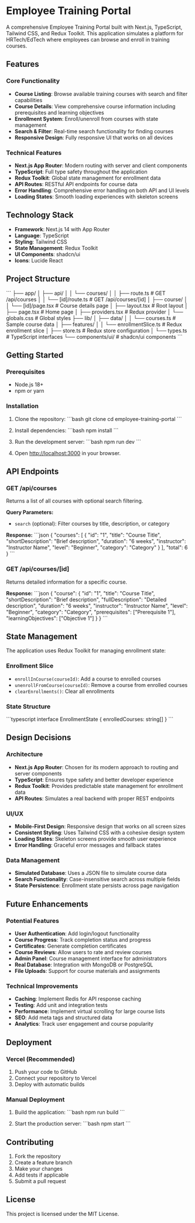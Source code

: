 # Employee Training Portal

A comprehensive Employee Training Portal built with Next.js, TypeScript, Tailwind CSS, and Redux Toolkit. This application simulates a platform for HRTech/EdTech where employees can browse and enroll in training courses.

## Features

### Core Functionality
- **Course Listing**: Browse available training courses with search and filter capabilities
- **Course Details**: View comprehensive course information including prerequisites and learning objectives
- **Enrollment System**: Enroll/unenroll from courses with state management
- **Search & Filter**: Real-time search functionality for finding courses
- **Responsive Design**: Fully responsive UI that works on all devices

### Technical Features
- **Next.js App Router**: Modern routing with server and client components
- **TypeScript**: Full type safety throughout the application
- **Redux Toolkit**: Global state management for enrollment data
- **API Routes**: RESTful API endpoints for course data
- **Error Handling**: Comprehensive error handling on both API and UI levels
- **Loading States**: Smooth loading experiences with skeleton screens

## Technology Stack

- **Framework**: Next.js 14 with App Router
- **Language**: TypeScript
- **Styling**: Tailwind CSS
- **State Management**: Redux Toolkit
- **UI Components**: shadcn/ui
- **Icons**: Lucide React

## Project Structure

\`\`\`
├── app/
│   ├── api/
│   │   └── courses/
│   │       ├── route.ts          # GET /api/courses
│   │       └── [id]/route.ts     # GET /api/courses/[id]
│   ├── course/
│   │   └── [id]/page.tsx         # Course details page
│   ├── layout.tsx                # Root layout
│   ├── page.tsx                  # Home page
│   ├── providers.tsx             # Redux provider
│   └── globals.css               # Global styles
├── lib/
│   ├── data/
│   │   └── courses.ts            # Sample course data
│   ├── features/
│   │   └── enrollmentSlice.ts    # Redux enrollment slice
│   ├── store.ts                  # Redux store configuration
│   └── types.ts                  # TypeScript interfaces
└── components/ui/                # shadcn/ui components
\`\`\`

## Getting Started

### Prerequisites
- Node.js 18+ 
- npm or yarn

### Installation

1. Clone the repository:
\`\`\`bash
git clone <repository-url>
cd employee-training-portal
\`\`\`

2. Install dependencies:
\`\`\`bash
npm install
\`\`\`

3. Run the development server:
\`\`\`bash
npm run dev
\`\`\`

4. Open [http://localhost:3000](http://localhost:3000) in your browser.

## API Endpoints

### GET /api/courses
Returns a list of all courses with optional search filtering.

**Query Parameters:**
- `search` (optional): Filter courses by title, description, or category

**Response:**
\`\`\`json
{
  "courses": [
    {
      "id": "1",
      "title": "Course Title",
      "shortDescription": "Brief description",
      "duration": "6 weeks",
      "instructor": "Instructor Name",
      "level": "Beginner",
      "category": "Category"
    }
  ],
  "total": 6
}
\`\`\`

### GET /api/courses/[id]
Returns detailed information for a specific course.

**Response:**
\`\`\`json
{
  "course": {
    "id": "1",
    "title": "Course Title",
    "shortDescription": "Brief description",
    "fullDescription": "Detailed description",
    "duration": "6 weeks",
    "instructor": "Instructor Name",
    "level": "Beginner",
    "category": "Category",
    "prerequisites": ["Prerequisite 1"],
    "learningObjectives": ["Objective 1"]
  }
}
\`\`\`

## State Management

The application uses Redux Toolkit for managing enrollment state:

### Enrollment Slice
- `enrollInCourse(courseId)`: Add a course to enrolled courses
- `unenrollFromCourse(courseId)`: Remove a course from enrolled courses
- `clearEnrollments()`: Clear all enrollments

### State Structure
\`\`\`typescript
interface EnrollmentState {
  enrolledCourses: string[]
}
\`\`\`

## Design Decisions

### Architecture
- **Next.js App Router**: Chosen for its modern approach to routing and server components
- **TypeScript**: Ensures type safety and better developer experience
- **Redux Toolkit**: Provides predictable state management for enrollment data
- **API Routes**: Simulates a real backend with proper REST endpoints

### UI/UX
- **Mobile-First Design**: Responsive design that works on all screen sizes
- **Consistent Styling**: Uses Tailwind CSS with a cohesive design system
- **Loading States**: Skeleton screens provide smooth user experience
- **Error Handling**: Graceful error messages and fallback states

### Data Management
- **Simulated Database**: Uses a JSON file to simulate course data
- **Search Functionality**: Case-insensitive search across multiple fields
- **State Persistence**: Enrollment state persists across page navigation

## Future Enhancements

### Potential Features
- **User Authentication**: Add login/logout functionality
- **Course Progress**: Track completion status and progress
- **Certificates**: Generate completion certificates
- **Course Reviews**: Allow users to rate and review courses
- **Admin Panel**: Course management interface for administrators
- **Real Database**: Integration with MongoDB or PostgreSQL
- **File Uploads**: Support for course materials and assignments

### Technical Improvements
- **Caching**: Implement Redis for API response caching
- **Testing**: Add unit and integration tests
- **Performance**: Implement virtual scrolling for large course lists
- **SEO**: Add meta tags and structured data
- **Analytics**: Track user engagement and course popularity

## Deployment

### Vercel (Recommended)
1. Push your code to GitHub
2. Connect your repository to Vercel
3. Deploy with automatic builds

### Manual Deployment
1. Build the application:
\`\`\`bash
npm run build
\`\`\`

2. Start the production server:
\`\`\`bash
npm start
\`\`\`

## Contributing

1. Fork the repository
2. Create a feature branch
3. Make your changes
4. Add tests if applicable
5. Submit a pull request

## License

This project is licensed under the MIT License.
